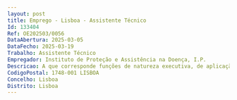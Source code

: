 ```yaml
--- 
layout: post
title: Emprego - Lisboa - Assistente Técnico
Id: 133404
Ref: OE202503/0056
DataAbertura: 2025-03-05
DataFecho: 2025-03-19
Trabalho: Assistente Técnico
Empregador: Instituto de Proteção e Assistência na Doença, I.P.
Descricao: A que corresponde funções de natureza executiva, de aplicação de métodos e processos, com base em diretivas bem definidas e instruções gerais, de grau médio de complexidade, nas áreas de atuação comuns e instrumentais e nos vários domínios de atuação do Departamento às quais corresponde o grau decomplexidade 2, nomeadamente, no   Atendimento ao público nas suas várias vertentes  Tratamento documental em suporte eletrónico em ambiente de atendimento ao público.
CodigoPostal: 1748-001 LISBOA
Concelho: Lisboa
Distrito: Lisboa
--- 
```

